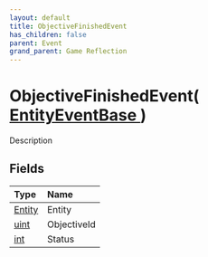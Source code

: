 ```yaml
---
layout: default
title: ObjectiveFinishedEvent
has_children: false
parent: Event
grand_parent: Game Reflection
---
```

# ObjectiveFinishedEvent( [ EntityEventBase ](/riftbreaker-wiki/docs/game-reflection/events/entity_event_base/) )
Description 

## Fields

| Type | Name |
|:----------|:--------------|
| [Entity](/riftbreaker-wiki/docs/game-reflection/classes/entity/) | Entity |
| [uint](/riftbreaker-wiki/docs/game-reflection/components/uint/) | ObjectiveId |
| [int](/riftbreaker-wiki/docs/game-reflection/enums/int/) | Status |


